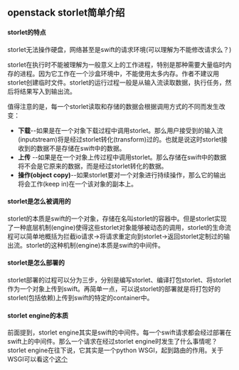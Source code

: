 ## openstack storlet简单介绍

#### storlet的特点

storlet无法操作硬盘，网络甚至是swift的请求环境(可以理解为不能修改请求么？)

storlet在执行时不能被理解为一般意义上的工作进程，特别是那种需要大量临时内存的进程。因为它工作在一个沙盒环境中，不能使用太多内存。作者不建议用storlet创建临时文件。storlet的运行过程一般是从输入流读取数据，执行任务，然后将结果写入到输出流。

值得注意的是，每一个storlet读取和存储的数据会根据调用方式的不同而发生改变：

- **下载**--如果是在一个对象下载过程中调用storlet。那么用户接受到的输入流(inputstream)将是经过storlet转化(transform)过的。也就是说这时storlet接收到的数据不是存储在swift中的数据。
- **上传** --如果是在一个对象上传过程中调用storlet。那么存储在swift中的数据将不会是它原来的数据，而是经过storlet转化的数据。
- **操作(object copy)**--如果storlet要对一个对象进行持续操作，那么它的输出将会工作(keep in)在一个该对象的副本上。

#### storlet是怎么被调用的

storlet的本质是swift的一个对象，存储在名叫storlet的容器中。但是storlet实现了一种底层机制(engine)使得这些storlet对象能够被动态的调用，storlet的生命流程可以简单地概括为拦截io请求->将请求重定向到storlet->返回storlet定制过的输出流。storlet的这种机制(engine)本质是swift的中间件。

#### storlet是怎么部署的

storlet部署的过程可以分为三步，分别是编写storlet、编译打包storlet、将storlet作为一个对象上传到swift。再简单一点，可以说storlet的部署就是将打包好的storlet(包括依赖)上传到swift的特定的container中。

#### storlet engine的本质

前面提到，storlet engine其实是swift的中间件。每一个swift请求都会经过部署在swift上的中间件。那么一个请求在经过storlet engine时发生了什么事情呢？storlet engine在往下说，它其实是一个python WSGI，起到路由的作用。关于WSGI可以看这个[这个](http://www.nowamagic.net/academy/detail/1330310)